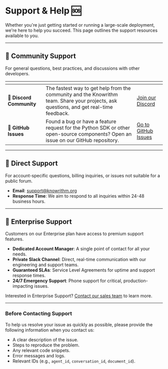 # Support & Help 🆘

Whether you're just getting started or running a large-scale deployment, we're here to help you succeed. This page outlines the support resources available to you.

---

## 💬 Community Support

For general questions, best practices, and discussions with other developers.

<table data-card-size="large" data-view="cards">
  <thead>
    <tr>
      <th></th>
      <th></th>
      <th data-hidden data-card-target data-type="content-ref"></th>
    </tr>
  </thead>
  <tbody>
    <tr>
      <td><strong>💬 Discord Community</strong></td>
      <td>The fastest way to get help from the community and the Knowrithm team. Share your projects, ask questions, and get real-time feedback.</td>
      <td><a href="https://discord.gg/cHHWfghJrR">Join our Discord</a></td>
    </tr>
    <tr>
      <td><strong>🐛 GitHub Issues</strong></td>
      <td>Found a bug or have a feature request for the Python SDK or other open-source components? Open an issue on our GitHub repository.</td>
      <td><a href="https://github.com/Knowrithm/knowrithm-py/issues">Go to GitHub Issues</a></td>
    </tr>
  </tbody>
</table>

---

## 📧 Direct Support

For account-specific questions, billing inquiries, or issues not suitable for a public forum.

-   **Email**: [support@knowrithm.org](mailto:support@knowrithm.org)
-   **Response Time**: We aim to respond to all inquiries within 24-48 business hours.

---

## 🏢 Enterprise Support

Customers on our Enterprise plan have access to premium support features.

-   **Dedicated Account Manager**: A single point of contact for all your needs.
-   **Private Slack Channel**: Direct, real-time communication with our engineering and support teams.
-   **Guaranteed SLAs**: Service Level Agreements for uptime and support response times.
-   **24/7 Emergency Support**: Phone support for critical, production-impacting issues.

Interested in Enterprise Support? [Contact our sales team](mailto:sales@knowrithm.org) to learn more.

---

### Before Contacting Support

To help us resolve your issue as quickly as possible, please provide the following information when you contact us:

-   A clear description of the issue.
-   Steps to reproduce the problem.
-   Any relevant code snippets.
-   Error messages and logs.
-   Relevant IDs (e.g., `agent_id`, `conversation_id`, `document_id`).